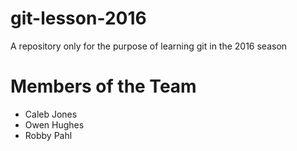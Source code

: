 # git-lesson-2016
A repository only for the purpose of learning git in the 2016 season

# Members of the Team
- Caleb Jones
- Owen Hughes
- Robby Pahl